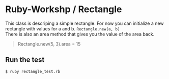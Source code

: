 # Ruby-Workshp / Rectangle

This class is descriping a simple rectangle. 
For now you can initialize a new rectangle with 
values for a and b. `Rectangle.new(a, b)` <br>
There is also an area method that gives you the value of the area back. 
> Rectangle.new(5, 3).area = 15 

## Run the test

`$ ruby rectangle_test.rb`
